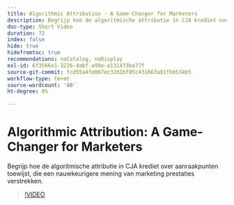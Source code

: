 ```yaml
---
title: Algorithmic Attribution - A Game-Changer for Marketers
description: Begrijp hoe de algoritmische attributie in CJA krediet over aanraakpunten toewijst, die een nauwkeurigere mening van marketing prestaties verstrekken.
doc-type: Short Video
duration: 72
index: false
hide: true
hidefromtoc: true
recommendations: noCatalog, noDisplay
exl-id: 6f3566e1-3226-4abf-a99e-a131473ba77f
source-git-commit: fcd55a4fd007ec32d1bf05c431663a01fbb534b5
workflow-type: tm+mt
source-wordcount: '48'
ht-degree: 0%

---
```


# Algorithmic Attribution: A Game-Changer for Marketers

Begrijp hoe de algoritmische attributie in CJA krediet over aanraakpunten toewijst, die een nauwkeurigere mening van marketing prestaties verstrekken.

<!-- 85_S106_3442453_71_algorithmic-attribution-a-gamechanger-for-marketers -->
>[!VIDEO](https://video.tv.adobe.com/v/3458301/?learn=on&enablevpops=true)
